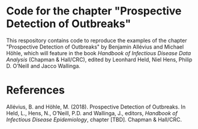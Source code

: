 Code for the chapter "Prospective Detection of Outbreaks"
================

This respository contains code to reproduce the examples of the chapter "Prospective Detection of Outbreaks" by Benjamin Allévius and Michael Höhle, which will feature in the book *Handbook of Infectious Disease Data Analysis* (Chapman & Hall/CRC), edited by Leonhard Held, Niel Hens, Philip D. O’Neill and Jacco Wallinga.

References
==========

Allévius, B. and Höhle, M. (2018). Prospective Detection of Outbreaks. In Held, L., Hens, N., O’Neill, P.D. and Wallinga, J., editors, *Handbook of Infectious Disease Epidemiology*, chapter \[TBD\]. Chapman & Hall/CRC.
